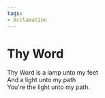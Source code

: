 ```yaml
---
tags:
- Acclamation
---
```


# Thy Word  

Thy Word is a lamp unto my feet  
And a light unto my path  
You're the light unto my path.